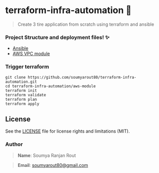 # terraform-infra-automation :rocket:
> Create 3 tire application from scratch using terraform and ansible
 

### Project Structure and deployment files! :sparkles:
* [Ansible](ansible)
* [AWS VPC module](aws-module)

### Trigger terraform
```shell
git clone https://github.com/soumyarout80/terraform-infra-automation.git
cd terraform-infra-automation/aws-module
terraform init
terraform validate
terraform plan
terraform apply
```

## License

See the [LICENSE](LICENSE) file for license rights and limitations (MIT).

### Author
> **Name**: Soumya Ranjan Rout

> **Email**: soumyarout80@gmail.com